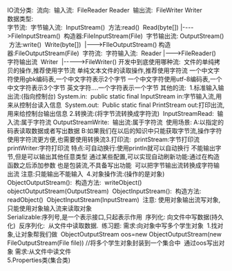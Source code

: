 IO流分类:
​		流向:
​			输入流:
​					FileReader  Reader
​			输出流:
​					FileWriter Writer		
​		数据类型:		
​			字节流:
​					字节输入流:
​							InputStream()
​								方法:read()
​									Read(byte[])
​									|---->FileInputStream()
​										构造器:FileInputStream(File)
​					字节输出流:
​							OutputStream()
​								方法:write()
​									Write(byte[])
​									|--->FIleOutputStream()
​										构造器:FileOutputStream(File)
​			字符流:
​					字符输入流:
​							Reader
​								|--->FileReader()
​					字符输出流
​							Writer
​								|----->FileWriter()
​	开发中到底使用哪种流:
​					文件的单纯拷贝的操作,推荐使用字节流
​					单纯文本文件的读取操作,推荐使用字符流
​						一个中文字符使用gbk编码表,一个中文字符表示2个字节
​						一个中文字符使用utf-8编码表,一个中文字符表示3个字节
​						英文字符….一个字符表示一个字节
其他的流:
​		1.标准输入输出流:(指向控制台)
​					System.in:
​							public static final InputStream in:字节输入流,用来从控制台读入信息
​					System.out:
​							Public static final PrintStream out:打印出流,用来给控制台输出信息
​		2.转换流:(将字节流转换成字符流)
​					InputStreamRead:
​								输入流:属于字符流
​					OutputStreamWrite:
​								输出流:属于字符流
​					使用场景:
​							A:以指定的码表读取数据或者写出数据
​							B:如果我们在以后的知识中只能获取字节流,操作字符使用字符流更方便,也需要使用转换流
​		3.打印流:
​					printStream:字节打印流
​					printWriter:字符打印流
​							特点:可自动换行:使用println就可以自动换行
​								不能输出字节,但是可以输出其他任意类型
​								通过某些配置,可以实现自动刷新功能:通过在构造函数之后添加参数
​								也是包装流,不具备写出功能
​								可以把字节输出流转换成字符输出流
​					注意:只能输出不能输入
​		4.对象操作流:(操作的是对象)
​					ObjectOutputStream():
​							构造方法:
​									writeObject()
​									objectOutputStream(OutputStream)
​					ObjectInputStream():
​							构造方法:
​									readObject()
​									ObjectInputStream(InputStream)
​				注意:
​					使用对象输出流写对象,只能使用对象输入流来读取对象		
​				Serializable:序列号,是一个表示接口,只起表示作用
​				序列化:
​						向文件中写数据(持久化)
​				反序列化:
​						从文件中读取数据.
​				练习题:
​						需求:向对象中写多个学生对象
​							1.找对象,让对象帮我们做
​								ObjectOutputStream oos=new ObjectOutputStream(new FileOutputStream(File file))
​								//将多个学生对象封装到一个集合中
​								通过oos写出对象
​						需求:从文件中读文件	     
​		5.Properties类(集合类)
